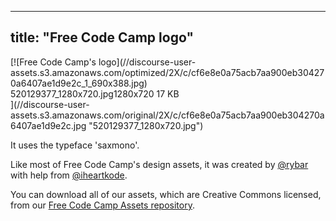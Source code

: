 
---
title: "Free Code Camp logo"
---

<div class="lightbox-wrapper">[![Free Code Camp's logo](//discourse-user-assets.s3.amazonaws.com/optimized/2X/c/cf6e8e0a75acb7aa900eb304270a6407ae1d9e2c_1_690x388.jpg)

<div class="meta"><span class="filename">520129377_1280x720.jpg</span><span class="informations">1280x720 17 KB</span><span class="expand"></span></div>](//discourse-user-assets.s3.amazonaws.com/original/2X/c/cf6e8e0a75acb7aa900eb304270a6407ae1d9e2c.jpg "520129377_1280x720.jpg") </div>

It uses the typeface 'saxmono'.

Like most of Free Code Camp's design assets, it was created by [@rybar](https://gitter.im/rybar) with help from [@iheartkode](https://gitter.im/iheartkode).

You can download all of our assets, which are Creative Commons licensed, from our [Free Code Camp Assets repository](https://github.com/FreeCodeCamp/FCCAssets).
